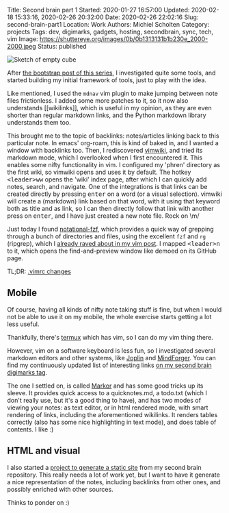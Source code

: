 Title: Second brain part 1
Started: 2020-01-27 16:57:00
Updated: 2020-02-18 15:33:16, 2020-02-26 20:32:00
Date: 2020-02-26 22:02:16
Slug: second-brain-part1
Location: Work
Authors: Michiel Scholten
Category: projects
Tags: dev, digimarks, gadgets, hosting, secondbrain, sync, tech, vim
Image: https://shuttereye.org/images/0b/0b1313131b1b230e_2000-2000.jpeg
Status: published

![Sketch of empty cube](https://shuttereye.org/images/0b/0b1313131b1b230e_2000-2000.jpeg)

After [the bootstrap post of this series]({filename}./second-brain-part0.md), I investigated quite some tools, and started building my initial framework of tools, just to play with the idea.

Like mentioned, I used the `mdnav` vim plugin to make jumping between note files frictionless. I added some more patches to it, so it now also understands \[\[wikilinks\]\], which is useful in my opinion, as they are even shorter than regular markdown links, and the Python markdown library understands them too.

This brought me to the topic of backlinks: notes/articles linking back to this particular note. In emacs' org-roam, this is kind of baked in, and I wanted a window with backlinks too. Then, I rediscovered [vimwiki](https://github.com/vimwiki/vimwiki), and tried its markdown mode, which I overlooked when I first encountered it. This enables some nifty functionality in vim. I configured my 'phren' directory as the first wiki, so vimwiki opens and uses it by default. The hotkey <kbd>&lt;leader&gt;ww</kbd> opens the 'wiki' index page, after which I can quickly add notes, search, and navigate. One of the integrations is that links can be created directly by pressing <kbd>enter</kbd> on a word (or a visual selection). vimwiki will create a (markdown) link based on that word, with it using that keyword both as title and as link, so I can then directly follow that link with another press on <kbd>enter</kbd>, and I have just created a new note file. Rock on \m/

Just today I found [notational-fzf](https://github.com/alok/notational-fzf-vim), which provides a quick way of grepping through a bunch of directories and files, using the excellent `fzf` and `rg` (ripgrep), which I [already raved about in my vim post]({filename}vim-reloaded.md). I mapped <kbd>&lt;leader&gt;n</kbd> to it, which opens the find-and-preview window like demoed on its GitHub page.

TL;DR: [.vimrc changes](https://github.com/aquatix/dotfiles/blob/9098575694e26ad60c6658620db79e30a94daea9/.vimrc#L410-L446)


## Mobile

Of course, having all kinds of nifty note taking stuff is fine, but when I would not be able to use it on my mobile, the whole exercise starts getting a lot less useful.

Thankfully, there's [termux]() which has vim, so I can do my vim thing there.

However, vim on a software keyboard is less fun, so I investigated several markdown editors and other systems, like [Joplin](https://joplinapp.org/) and [MindForger](https://www.mindforger.com/). You can find my continuously updated list of interesting links [on my second brain digimarks tag](https://marks.diginaut.net/pub/f45a9fd1b6b8735399018e1b8b653b5d).

The one I settled on, is called [Markor](https://gsantner.net/project/markor.html) and has some good tricks up its sleeve. It provides quick access to a quicknotes.md, a todo.txt (which I don't really use, but it's a good thing to have), and has two modes of viewing your notes: as text editor, or in html rendered mode, with smart rendering of links, including the aforementioned wikilinks. It renders tables correctly (also has some nice highlighting in text mode), and does table of contents. I like :)


## HTML and visual

I also started a [project to generate a static site](https://github.com/aquatix/corpus) from my second brain repository. This really needs a lot of work yet, but I want to have it generate a nice representation of the notes, including backlinks from other ones, and possibly enriched with other sources.

Thinks to ponder on :)
